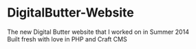 # DigitalButter-Website
The new Digital Butter website that I worked on in Summer 2014<br>
Built fresh with love in PHP and Craft CMS 
